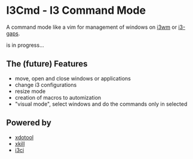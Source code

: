 # I3Cmd - I3 Command Mode

A command mode like a vim for management of windows on [i3wm](http://i3wm.org) or [i3-gaps](http://github.com/AirBlader/i3).

is in progress...

## The (future) Features

- move, open and close windows or applications
- change i3 configurations
- resize mode
- creation of macros to automization
- "visual mode", select windows and do the commands only in selected

## Powered by

- [xdotool](https://github.com/jordansissel/xdotool)
- [xkill](https://github.com/freedesktop/xorg-xkill)
- [i3ci](https://github.com/syl20bnr/i3ci)
